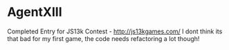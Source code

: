 AgentXIII
=========

Completed Entry for JS13k Contest - http://js13kgames.com/
I dont think its that bad for my first game, the code needs refactoring a lot though!